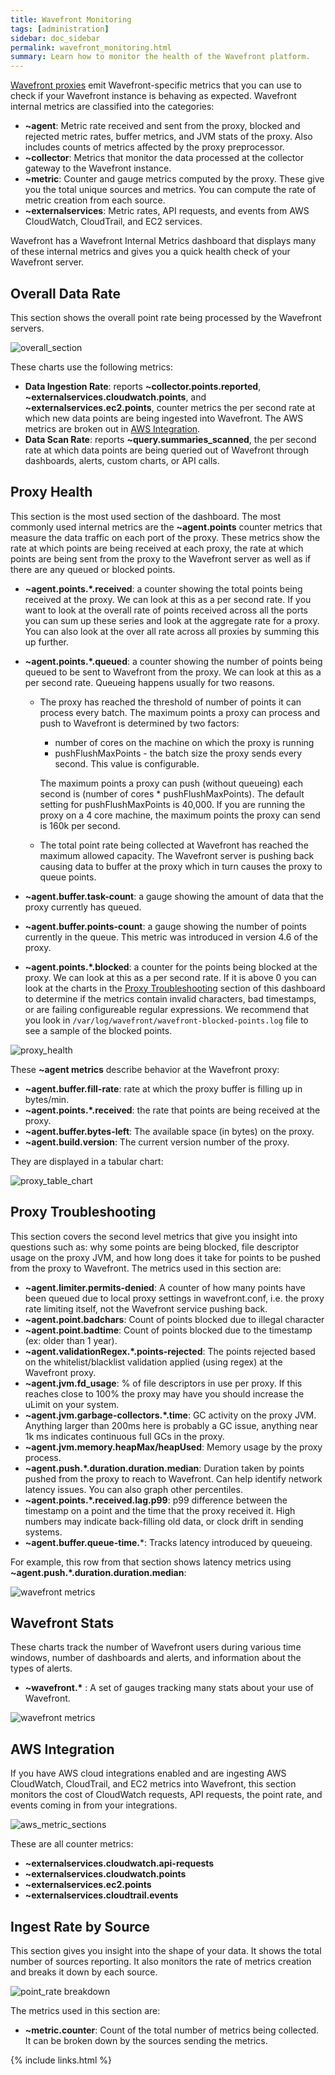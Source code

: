 ```yaml
---
title: Wavefront Monitoring
tags: [administration]
sidebar: doc_sidebar
permalink: wavefront_monitoring.html
summary: Learn how to monitor the health of the Wavefront platform.
---
```

[Wavefront proxies](proxies_managing) emit Wavefront-specific metrics that you can use to check if your Wavefront instance is behaving as expected. Wavefront internal metrics are classified into the categories:

  - **~agent**: Metric rate received and sent from the proxy, blocked and rejected metric rates, buffer metrics, and JVM stats of the proxy. Also includes counts of metrics affected by the proxy preprocessor.
  - **~collector**: Metrics that monitor the data processed at the collector gateway to the Wavefront instance.
  - **~metric**: Counter and gauge metrics computed by the proxy. These give you the total unique sources and metrics.  You can compute the rate of metric creation from each source.
  - **~externalservices**: Metric rates, API requests, and events from AWS CloudWatch, CloudTrail, and EC2 services.
 
Wavefront has a Wavefront Internal Metrics dashboard that displays many of these internal metrics and gives you a quick health check of your Wavefront server. 

## Overall Data Rate
This section shows the overall point rate being processed by the Wavefront servers.

  ![overall_section](images/overall_section.png)
  
These charts use the following metrics:

  - **Data Ingestion Rate**: reports **~collector.points.reported**, **~externalservices.cloudwatch.points**, and **~externalservices.ec2.points**, counter metrics the per second rate at which new data points are being ingested into Wavefront. The AWS metrics are broken out in [AWS Integration](#aws-integration).
  - **Data Scan Rate**: reports **~query.summaries_scanned**, the per second rate at which data points are being queried out of Wavefront through dashboards, alerts, custom charts, or API calls.

## Proxy Health
This section is the most used section of the dashboard. The most commonly used internal metrics are the **~agent.points** counter metrics that measure the data traffic on each port of the proxy. These metrics show the rate at which points are being received at each proxy, the rate at which points are being sent from the proxy to the Wavefront server as well as if there are any queued or blocked points. 

  - **~agent.points.*.received**: a counter showing the total points being received at the proxy. We can look at this as a per second rate. If you want to look at the overall rate of points received across all the ports you can sum up these series and look at the aggregate rate for a proxy. You can also look at the over all rate across all proxies by summing this up further. 
  
  - **~agent.points.*.queued**: a counter showing the number of points being queued to be sent to Wavefront from the proxy. We can look at this as a per second rate. Queueing happens usually for two reasons.
    - The proxy has reached the threshold of number of points it can process every batch. The maximum points a proxy can process and push to Wavefront is determined by two factors:
      - number of cores on the machine on which the proxy is running
      - pushFlushMaxPoints - the batch size the proxy sends every second. This value is configurable.

      The maximum points a proxy can push (without queueing) each second is (number of cores * pushFlushMaxPoints). The default setting for pushFlushMaxPoints is 40,000. If you are running the proxy on a 4 core machine, the maximum points the proxy can send is 160k per second.
    - The total point rate being collected at Wavefront has reached the maximum allowed capacity. The Wavefront server is pushing back causing data to buffer at the proxy which in turn causes the proxy to queue points.
 
  - **~agent.buffer.task-count**: a gauge showing the amount of data that the proxy currently has queued.
  - **~agent.buffer.points-count**: a gauge showing the number of points currently in the queue. This metric was introduced in version 4.6 of the proxy.
  - **~agent.points.*.blocked**: a counter for the points being blocked at the proxy. We can look at this as a per second rate. If it is above 0 you can look at the charts in the [Proxy Troubleshooting](#proxy-troubleshooting) section of this dashboard to determine if the metrics contain invalid characters, bad timestamps, or are failing configureable regular expressions. We recommend that you look in `/var/log/wavefront/wavefront-blocked-points.log` file to see a sample of the blocked points.

  ![proxy_health](images/proxy_health.png)

These **~agent metrics** describe behavior at the Wavefront proxy:

  - **~agent.buffer.fill-rate**: rate at which the proxy buffer is filling up in bytes/min.
  - **~agent.points.*.received**: the rate that points are being received at the proxy.
  - **~agent.buffer.bytes-left**: The available space (in bytes) on the proxy.
  - **~agent.build.version**: The current version number of the proxy.

They are displayed in a tabular chart:

  ![proxy_table_chart](images/proxy_table_chart.png)

## Proxy Troubleshooting
This section covers the second level metrics that give you insight into questions such as: why some points are being blocked, file descriptor usage on the proxy JVM, and how long does it take for points to be pushed from the proxy to Wavefront. The metrics used in this section are:

  - **~agent.limiter.permits-denied**: A counter of how many points have been queued due to local proxy settings in wavefront.conf, i.e. the proxy rate limiting itself, not the Wavefront service pushing back.
  - **~agent.point.badchars**: Count of points blocked due to illegal character 
  - **~agent.point.badtime**: Count of points blocked due to the timestamp (ex: older than 1 year).
  - **~agent.validationRegex.*.points-rejected**: The points rejected based on the whitelist/blacklist validation applied (using regex) at the Wavefront proxy.
  - **~agent.jvm.fd_usage**: % of file descriptors in use per proxy. If this reaches close to 100% the proxy may have you should increase the uLimit on your system.
  - **~agent.jvm.garbage-collectors.*.time**: GC activity on the proxy JVM. Anything larger than 200ms here is probably a GC issue, anything near 1k ms indicates continuous full GCs in the proxy.
  - **~agent.jvm.memory.heapMax/heapUsed**: Memory usage by the proxy process.
  - **~agent.push.*.duration.duration.median**: Duration taken by points pushed from the proxy to reach to Wavefront. Can help identify network latency issues. You can also graph other percentiles.
  - **~agent.points.*.received.lag.p99**: p99 difference between the timestamp on a point and the time that the proxy received it. High numbers may indicate back-filling old data, or clock drift in sending systems.
  - **~agent.buffer.queue-time.***: Tracks latency introduced by queueing.

For example, this row from that section shows latency metrics using **~agent.push.*.duration.duration.median**:

  ![wavefront metrics](images/proxy_troubleshooting.png)

## Wavefront Stats

These charts track the number of Wavefront users during various time windows, number of dashboards and alerts, and information about the types of alerts.

  - **~wavefront.\*** : A set of gauges tracking many stats about your use of Wavefront.

  ![wavefront metrics](images/wavefront_metrics.png)
 
## AWS Integration

If you have AWS cloud integrations enabled and are ingesting AWS CloudWatch, CloudTrail, and EC2 metrics into Wavefront, this section monitors the cost of CloudWatch requests, API requests, the point rate, and events coming in from your integrations. 
 
  ![aws_metric_sections](images/aws_metric_sections.png)
 
These are all counter metrics:

  - **~externalservices.cloudwatch.api-requests**
  - **~externalservices.cloudwatch.points**
  - **~externalservices.ec2.points**
  - **~externalservices.cloudtrail.events**
 
## Ingest Rate by Source
This section gives you insight into the shape of your data. It shows the total number of sources reporting. It also monitors the rate of metrics creation and breaks it down by each source.
 
  ![point_rate breakdown](images/point_rate_breakdown.png)

The metrics used in this section are:

  - **~metric.counter**: Count of the total number of metrics being collected. It can be broken down by the sources sending the metrics. 

 
{% include links.html %}
